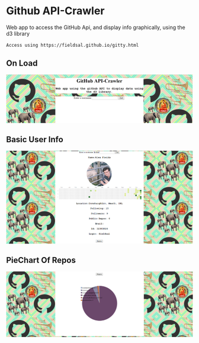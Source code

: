 # Github API-Crawler

Web app to access the GitHub Api, and display info graphically, using the d3 library

```
Access using https://fieldsal.github.io/gitty.html
```
## On Load
![onload](https://github.com/fieldsal/fieldsal.github.io/blob/master/Images/GitHub/1.png)
## Basic User Info
![userinfo](https://github.com/fieldsal/fieldsal.github.io/blob/master/Images/GitHub/2.png)
## PieChart Of Repos
![repos](https://github.com/fieldsal/fieldsal.github.io/blob/master/Images/GitHub/3.png)
